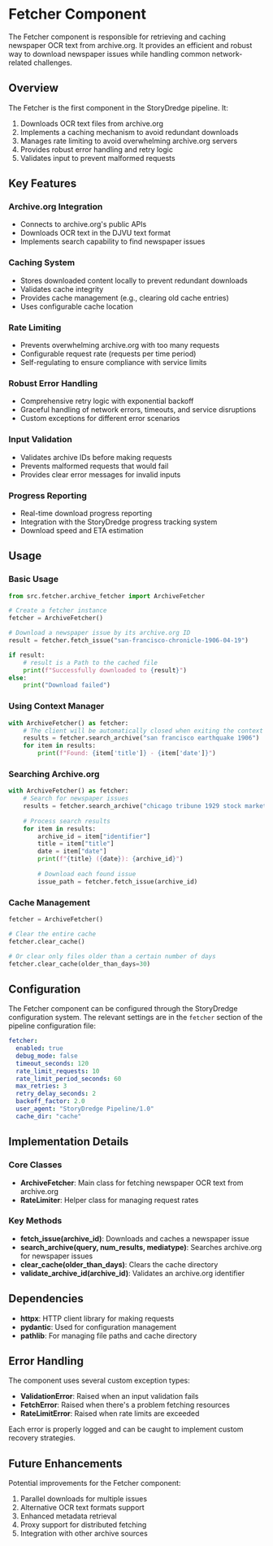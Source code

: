 # Fetcher Component

The Fetcher component is responsible for retrieving and caching newspaper OCR text from archive.org. It provides an efficient and robust way to download newspaper issues while handling common network-related challenges.

## Overview

The Fetcher is the first component in the StoryDredge pipeline. It:

1. Downloads OCR text files from archive.org
2. Implements a caching mechanism to avoid redundant downloads
3. Manages rate limiting to avoid overwhelming archive.org servers
4. Provides robust error handling and retry logic
5. Validates input to prevent malformed requests

## Key Features

### Archive.org Integration
- Connects to archive.org's public APIs
- Downloads OCR text in the DJVU text format
- Implements search capability to find newspaper issues

### Caching System
- Stores downloaded content locally to prevent redundant downloads
- Validates cache integrity
- Provides cache management (e.g., clearing old cache entries)
- Uses configurable cache location

### Rate Limiting
- Prevents overwhelming archive.org with too many requests
- Configurable request rate (requests per time period)
- Self-regulating to ensure compliance with service limits

### Robust Error Handling
- Comprehensive retry logic with exponential backoff
- Graceful handling of network errors, timeouts, and service disruptions
- Custom exceptions for different error scenarios

### Input Validation
- Validates archive IDs before making requests
- Prevents malformed requests that would fail
- Provides clear error messages for invalid inputs

### Progress Reporting
- Real-time download progress reporting
- Integration with the StoryDredge progress tracking system
- Download speed and ETA estimation

## Usage

### Basic Usage

```python
from src.fetcher.archive_fetcher import ArchiveFetcher

# Create a fetcher instance
fetcher = ArchiveFetcher()

# Download a newspaper issue by its archive.org ID
result = fetcher.fetch_issue("san-francisco-chronicle-1906-04-19")

if result:
    # result is a Path to the cached file
    print(f"Successfully downloaded to {result}")
else:
    print("Download failed")
```

### Using Context Manager

```python
with ArchiveFetcher() as fetcher:
    # The client will be automatically closed when exiting the context
    results = fetcher.search_archive("san francisco earthquake 1906")
    for item in results:
        print(f"Found: {item['title']} - {item['date']}")
```

### Searching Archive.org

```python
with ArchiveFetcher() as fetcher:
    # Search for newspaper issues
    results = fetcher.search_archive("chicago tribune 1929 stock market crash")
    
    # Process search results
    for item in results:
        archive_id = item["identifier"]
        title = item["title"]
        date = item["date"]
        print(f"{title} ({date}): {archive_id}")
        
        # Download each found issue
        issue_path = fetcher.fetch_issue(archive_id)
```

### Cache Management

```python
fetcher = ArchiveFetcher()

# Clear the entire cache
fetcher.clear_cache()

# Or clear only files older than a certain number of days
fetcher.clear_cache(older_than_days=30)
```

## Configuration

The Fetcher component can be configured through the StoryDredge configuration system. The relevant settings are in the `fetcher` section of the pipeline configuration file:

```yaml
fetcher:
  enabled: true
  debug_mode: false
  timeout_seconds: 120
  rate_limit_requests: 10
  rate_limit_period_seconds: 60
  max_retries: 3
  retry_delay_seconds: 2
  backoff_factor: 2.0
  user_agent: "StoryDredge Pipeline/1.0"
  cache_dir: "cache"
```

## Implementation Details

### Core Classes

- **ArchiveFetcher**: Main class for fetching newspaper OCR text from archive.org
- **RateLimiter**: Helper class for managing request rates

### Key Methods

- **fetch_issue(archive_id)**: Downloads and caches a newspaper issue
- **search_archive(query, num_results, mediatype)**: Searches archive.org for newspaper issues
- **clear_cache(older_than_days)**: Clears the cache directory
- **validate_archive_id(archive_id)**: Validates an archive.org identifier

## Dependencies

- **httpx**: HTTP client library for making requests
- **pydantic**: Used for configuration management
- **pathlib**: For managing file paths and cache directory

## Error Handling

The component uses several custom exception types:

- **ValidationError**: Raised when an input validation fails
- **FetchError**: Raised when there's a problem fetching resources
- **RateLimitError**: Raised when rate limits are exceeded

Each error is properly logged and can be caught to implement custom recovery strategies.

## Future Enhancements

Potential improvements for the Fetcher component:

1. Parallel downloads for multiple issues
2. Alternative OCR text formats support
3. Enhanced metadata retrieval
4. Proxy support for distributed fetching
5. Integration with other archive sources 
